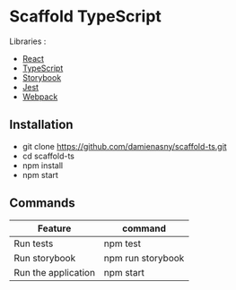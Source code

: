 # Scaffold TypeScript

Libraries :
- [React](https://github.com/facebook/react)
- [TypeScript](https://www.typescriptlang.org/)
- [Storybook](https://github.com/storybookjs/storybook)
- [Jest](https://github.com/facebook/jest)
- [Webpack](https://github.com/webpack)

## Installation

- git clone https://github.com/damienasny/scaffold-ts.git
- cd scaffold-ts
- npm install
- npm start

## Commands

| Feature             | command           |
|---------------------|-------------------|
| Run tests           | npm test          |
| Run storybook       | npm run storybook |
| Run the application | npm start         |

